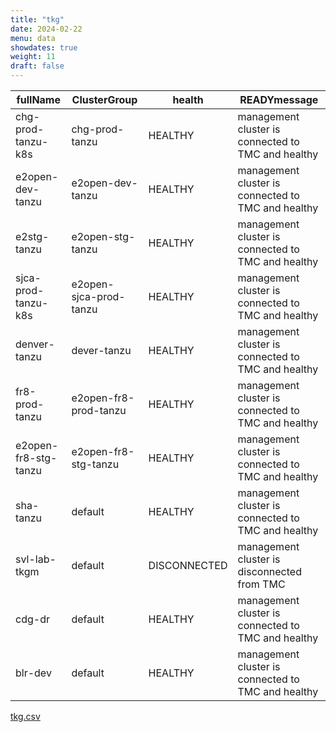 ```yaml
---
title: "tkg"
date: 2024-02-22
menu: data
showdates: true
weight: 11
draft: false
---
```

<!--more-->
| fullName             | ClusterGroup           | health       | READYmessage                                       |
| -------------------- | ---------------------- | ------------ | -------------------------------------------------- |
| chg-prod-tanzu-k8s   | chg-prod-tanzu         | HEALTHY      | management cluster is connected to TMC and healthy |
| e2open-dev-tanzu     | e2open-dev-tanzu       | HEALTHY      | management cluster is connected to TMC and healthy |
| e2stg-tanzu          | e2open-stg-tanzu       | HEALTHY      | management cluster is connected to TMC and healthy |
| sjca-prod-tanzu-k8s  | e2open-sjca-prod-tanzu | HEALTHY      | management cluster is connected to TMC and healthy |
| denver-tanzu         | dever-tanzu            | HEALTHY      | management cluster is connected to TMC and healthy |
| fr8-prod-tanzu       | e2open-fr8-prod-tanzu  | HEALTHY      | management cluster is connected to TMC and healthy |
| e2open-fr8-stg-tanzu | e2open-fr8-stg-tanzu   | HEALTHY      | management cluster is connected to TMC and healthy |
| sha-tanzu            | default                | HEALTHY      | management cluster is connected to TMC and healthy |
| svl-lab-tkgm         | default                | DISCONNECTED | management cluster is disconnected from TMC        |
| cdg-dr               | default                | HEALTHY      | management cluster is connected to TMC and healthy |
| blr-dev              | default                | HEALTHY      | management cluster is connected to TMC and healthy |
[tkg.csv](/csv/.csv)
